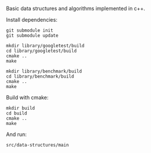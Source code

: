 Basic data structures and algorithms implemented in c++.

Install dependencies:
```
git submodule init
git submodule update

mkdir library/googletest/build
cd library/googletest/build
cmake ..
make

mkdir library/benchmark/build
cd library/benchmark/build
cmake ..
make
```
Build with cmake:
```
mkdir build
cd build
cmake ..
make
```
And run:
```
src/data-structures/main
```
